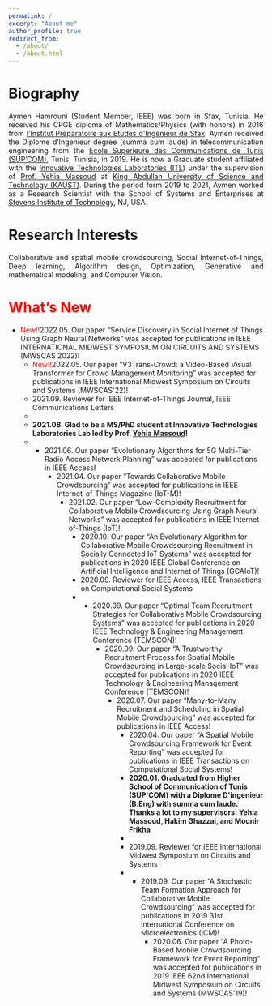 ```yaml
---
permalink: /
excerpt: "About me"
author_profile: true
redirect_from: 
  - /about/
  - /about.html
---
```



<h1 id="bio-graphy">Biography</h1>
<div style="text-align: justify;">
Aymen Hamrouni (Student Member, IEEE) was born in Sfax, Tunisia. He received his CPGE diploma of Mathematics/Physics (with honors) in 2016 from <a href="https://ipeis.rnu.tn/">l'Institut Préparatoire aux Etudes d'Ingénieur de Sfax</a>. Aymen received the Diplome d’Ingenieur degree (summa cum laude) in telecommunication engineering from the <a href="http://www.supcom.mincom.tn/">Ecole Superieure des Communications de Tunis (SUP’COM)</a>, Tunis, Tunisia, in 2019. He is now a Graduate student affiliated with the <a href="https://itl.kaust.edu.sa/">Innovative Technologies Laboratories (ITL)</a> under the supervision of <a href="https://yehiamassoud.com/">Prof. Yehia Massoud</a> at <a href="https://en.wikipedia.org/wiki/King_Abdullah_University_of_Science_and_Technology">King Abdullah University of Science and Technology (KAUST)</a>. During the period form 2019 to 2021, Aymen worked as a Research Scientist with the School of Systems and Enterprises at <a href="https://www.stevens.edu/">Stevens Institute of Technology</a>, NJ, USA. </div>

<h1 id="research-interests">Research Interests</h1>
<div style="text-align: justify;">Collaborative and spatial mobile crowdsourcing, Social Internet-of-Things, Deep learning, Algorithm design, Optimization, Generative and mathematical modeling, and Computer Vision.</div>

<h1 id="whats-new"><span style="color:red">What’s New</span></h1>

<ul><li><span style="color:red">New!!</span>2022.05. Our paper “Service Discovery in Social Internet of Things Using Graph Neural Networks”  was accepted for publications in  IEEE INTERNATIONAL MIDWEST SYMPOSIUM ON CIRCUITS AND SYSTEMS (MWSCAS 2022)!

<ul><li><span style="color:red">New!!</span>2022.05. Our paper “V3Trans-Crowd: a Video-Based Visual Transformer for Crowd Management Monitoring”  was accepted for publications in  IEEE International Midwest Symposium on Circuits and Systems (MWSCAS'22)!

  
 </li><li>2021.09. Reviewer for IEEE Internet-of-Things Journal, IEEE Communications Letters</li><li>
  
</li><li><strong>2021.08. Glad to be a MS/PhD student at Innovative Technologies Laboratories Lab led by Prof. <a href="https://yehiamassoud.com/">Yehia Massoud</a>!</strong></li><li>
    
<ul><li>2021.06. Our paper “Evolutionary Algorithms for 5G Multi-Tier Radio Access Network Planning”  was accepted for publications in  IEEE Access!
  
<ul><li>2021.04. Our paper “Towards Collaborative Mobile Crowdsourcing”  was accepted for publications in  IEEE Internet-of-Things Magazine (IoT-M)!
  
 <ul><li>2021.02. Our paper “Low-Complexity Recruitment for Collaborative Mobile Crowdsourcing Using Graph Neural Networks”  was accepted for publications in  IEEE Internet-of-Things (IoT)!
 
   
 <ul><li>2020.10. Our paper “An Evolutionary Algorithm for Collaborative Mobile Crowdsourcing Recruitment in Socially Connected IoT Systems”  was accepted for publications in  2020 IEEE Global Conference on Artificial Intelligence and Internet of Things (GCAIoT)!
 
</li><li>2020.09. Reviewer for IEEE Access, IEEE Transactions on Computational Social Systems</li><li>
   
<ul><li>2020.09. Our paper “Optimal Team Recruitment Strategies for Collaborative Mobile Crowdsourcing Systems”  was accepted for publications in  2020 IEEE Technology & Engineering Management Conference (TEMSCON)!
  
      
      
<ul><li>2020.09. Our paper “A Trustworthy Recruitment Process for Spatial Mobile Crowdsourcing in Large-scale Social IoT”  was accepted for publications in  2020 IEEE Technology & Engineering Management Conference (TEMSCON)!
 
         
<ul><li>2020.07. Our paper “Many-to-Many Recruitment and Scheduling in Spatial Mobile Crowdsourcing”  was accepted for publications in  IEEE Access!
  
                         
                  
<ul><li>2020.04. Our paper “A Spatial Mobile Crowdsourcing Framework for Event Reporting”  was accepted for publications in  IEEE Transactions on Computational Social Systems!
  
</li><li><strong>  2020.01. Graduated from Higher School of Communication of Tunis (SUP'COM) with a Diplome D'ingenieur (B.Eng) with summa cum laude. Thanks a lot to my supervisors: Yehia Massoud, Hakim Ghazzai, and Mounir Frikha</strong></li><li>
 
  
</li><li>2019.09. Reviewer for IEEE International Midwest Symposium on Circuits and Systems</li><li>

<ul><li>2019.09. Our paper “A Stochastic Team Formation Approach for Collaborative Mobile Crowdsourcing”  was accepted for publications in  2019 31st International Conference on Microelectronics (ICM)!
         
<ul><li>2020.06. Our paper “A Photo-Based Mobile Crowdsourcing Framework for Event Reporting”  was accepted for publications in  2019 IEEE 62nd International Midwest Symposium on Circuits and Systems (MWSCAS'19)!
                  
         

  
  
 
  
